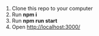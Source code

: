 1. Clone this repo to your computer
   <br />
2. Run **npm i**
   <br />
3. Run **npm run start**
   <br />
4. Open [http://localhost:3000/](http://localhost:3000/)
